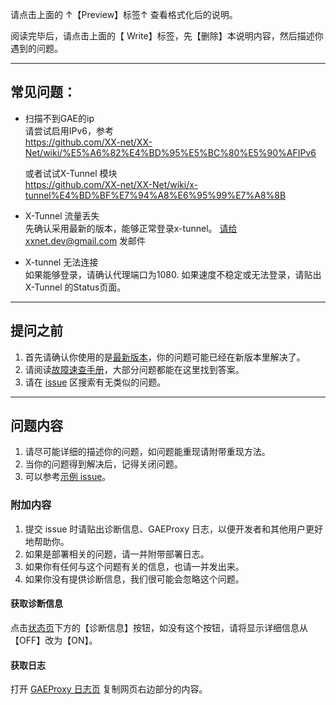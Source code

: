 请点击上面的 ↑【Preview】标签↑ 查看格式化后的说明。

阅读完毕后，请点击上面的【 Write】标签，先【删除】本说明内容，然后描述你遇到的问题。

---
## 常见问题：  
* 扫描不到GAE的ip  
   请尝试启用IPv6，参考  
   https://github.com/XX-net/XX-Net/wiki/%E5%A6%82%E4%BD%95%E5%BC%80%E5%90%AFIPv6    
   
   或者试试X-Tunnel 模块  
   https://github.com/XX-net/XX-Net/wiki/x-tunnel%E4%BD%BF%E7%94%A8%E6%95%99%E7%A8%8B  
   
* X-Tunnel 流量丢失  
  先确认采用最新的版本，能够正常登录x-tunnel。
  请给xxnet.dev@gmail.com 发邮件
  
* X-tunnel 无法连接  
  如果能够登录，请确认代理端口为1080.
  如果速度不稳定或无法登录，请贴出X-Tunnel 的Status页面。
   
---
## 提问之前
1. 首先请确认你使用的是[最新版本](https://github.com/XX-net/XX-Net/blob/master/code/default/download.md)，你的问题可能已经在新版本里解决了。
2. 请阅读[故障速查手册](https://github.com/XX-net/XX-Net/wiki/故障速查手册)，大部分问题都能在这里找到答案。
3. 请在 [issue](https://github.com/XX-net/XX-Net/issues) 区搜索有无类似的问题。

---
## 问题内容
1. 请尽可能详细的描述你的问题，如问题能重现请附带重现方法。
2. 当你的问题得到解决后，记得关闭问题。
3. 可以参考[示例 issue](https://github.com/XX-net/XX-Net/issues/3193)。

### 附加内容
1. 提交 issue 时请贴出诊断信息、GAEProxy 日志，以便开发者和其他用户更好地帮助你。
2. 如果是部署相关的问题，请一并附带部署日志。
3. 如果你有任何与这个问题有关的信息，也请一并发出来。
4. 如果你没有提供诊断信息，我们很可能会忽略这个问题。

#### 获取诊断信息
点击[状态页](http://127.0.0.1:8085)下方的【诊断信息】按钮，如没有这个按钮，请将显示详细信息从【OFF】改为【ON】。

#### 获取日志
打开 [GAEProxy 日志页](http://127.0.0.1:8085/?module=gae_proxy&menu=logging) 复制网页右边部分的内容。

